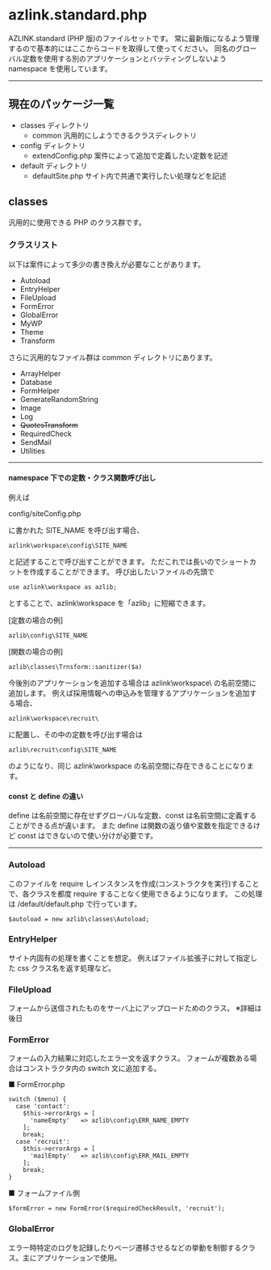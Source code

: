 # azlink.standard.php

AZLINK.standard (PHP 版)のファイルセットです。
常に最新版になるよう管理するので基本的にはここからコードを取得して使ってください。
同名のグローバル定数を使用する別のアプリケーションとバッティングしないよう namespace を使用しています。

---

## 現在のパッケージ一覧

- classes ディレクトリ
  - common 汎用的にしようできるクラスディレクトリ
- config ディレクトリ
  - extendConfig.php 案件によって追加で定義したい定数を記述
- default ディレクトリ
  - defaultSite.php サイト内で共通で実行したい処理などを記述

## classes

汎用的に使用できる PHP のクラス群です。

### クラスリスト

以下は案件によって多少の書き換えが必要なことがあります。

- Autoload
- EntryHelper
- FileUpload
- FormError
- GlobalError
- MyWP
- Theme
- Transform

さらに汎用的なファイル群は common ディレクトリにあります。

- ArrayHelper
- Database
- FormHelper
- GenerateRandomString
- Image
- Log
- ~~QuotesTransform~~
- RequiredCheck
- SendMail
- Utilities

---

#### namespace 下での定数・クラス関数呼び出し

例えば

config/siteConfig.php

に書かれた SITE_NAME を呼び出す場合、

`azlink\workspace\config\SITE_NAME`

と記述することで呼び出すことができます。
ただこれでは長いのでショートカットを作成することができます。
呼び出したいファイルの先頭で

`use azlink\workspace as azlib;`

とすることで、azlink\workspace を「azlib」に短縮できます。

[定数の場合の例]

`azlib\config\SITE_NAME`

[関数の場合の例]

`azlib\classes\Trnsform::sanitizer($a)`

今後別のアプリケーションを追加する場合は azlink\workspace\ の名前空間に追加します。
例えば採用情報への申込みを管理するアプリケーションを追加する場合、

`azlink\workspace\recruit\`

に配置し、その中の定数を呼び出す場合は

`azlib\recruit\config\SITE_NAME`

のようになり、同じ azlink\workspace の名前空間に存在できることになります。

#### const と define の違い

define は名前空間に存在せずグローバルな定数、const は名前空間に定義することができる点が違います。
また define は関数の返り値や変数を指定できるけど const はできないので使い分けが必要です。

---

### Autoload

このファイルを require しインスタンスを作成(コンストラクタを実行)することで、各クラスを都度 require することなく使用できるようになります。
この処理は /default/default.php で行っています。

`$autoload = new azlib\classes\Autoload;`

### EntryHelper

サイト内固有の処理を書くことを想定。
例えばファイル拡張子に対して指定した css クラス名を返す処理など。

### FileUpload

フォームから送信されたものをサーバ上にアップロードためのクラス。
※詳細は後日

### FormError

フォームの入力結果に対応したエラー文を返すクラス。
フォームが複数ある場合はコンストラクタ内の switch 文に追加する。

■ FormError.php

```
switch ($menu) {
  case 'contact':
    $this->errorArgs = [
      'nameEmpty' 	=> azlib\config\ERR_NAME_EMPTY
    ];
    break;
  case 'recruit':
    $this->errorArgs = [
      'mailEmpty' 	=> azlib\config\ERR_MAIL_EMPTY
    ];
    break;
}
```

■ フォームファイル側

`$formError = new FormError($requiredCheckResult, 'recruit');`

### GlobalError

エラー時特定のログを記録したりページ遷移させるなどの挙動を制御するクラス。主にアプリケーションで使用。
